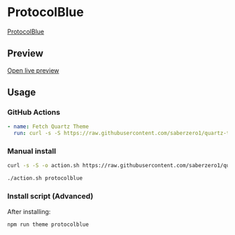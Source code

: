 # ProtocolBlue

[ProtocolBlue](https://cosmodiumcs.com)

## Preview

[Open live preview](https://quartz-themes.github.io/protocolblue/)

## Usage

### GitHub Actions

```yaml
- name: Fetch Quartz Theme
  run: curl -s -S https://raw.githubusercontent.com/saberzero1/quartz-themes/master/action.sh | bash -s -- protocolblue
```

### Manual install

```bash
curl -s -S -o action.sh https://raw.githubusercontent.com/saberzero1/quartz-themes/master/action.sh

./action.sh protocolblue
```

### Install script (Advanced)

After installing:

```bash
npm run theme protocolblue
```

